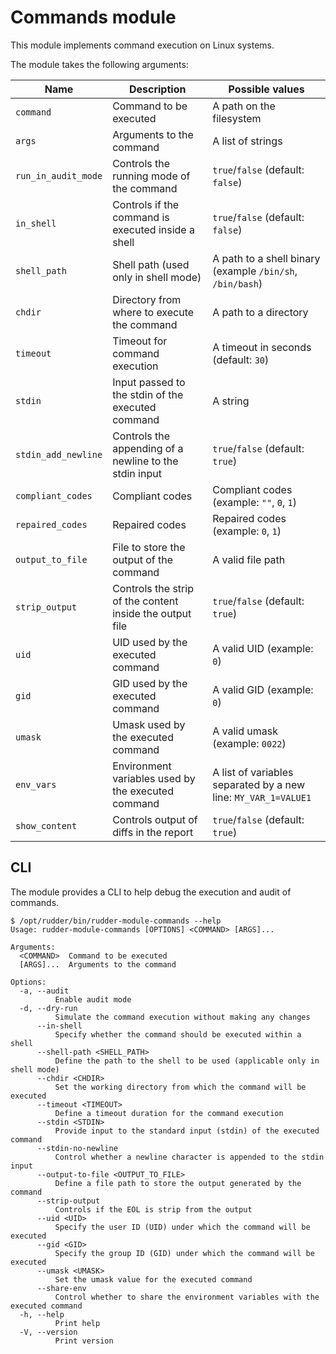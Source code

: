 # Commands module

This module implements command execution on Linux systems.

The module takes the following arguments:

| Name | Description | Possible values |
| ---- | ----------- | --------------- |
| `command` | Command to be executed | A path on the filesystem |
| `args` | Arguments to the command | A list of strings |
| `run_in_audit_mode` | Controls the running mode of the command | `true`/`false` (default: `false`) |
| `in_shell` | Controls if the command is executed inside a shell | `true`/`false` (default: `false`) |
| `shell_path` | Shell path (used only in shell mode) | A path to a shell binary (example `/bin/sh`, `/bin/bash`) |
| `chdir` | Directory from where to execute the command | A path to a directory |
| `timeout` | Timeout for command execution | A timeout in seconds (default: `30`) |
| `stdin` | Input passed to the stdin of the executed command | A string |
| `stdin_add_newline` | Controls the appending of a newline to the stdin input | `true`/`false` (default: `true`) |
| `compliant_codes` | Compliant codes | Compliant codes (example: `""`, `0`, `1`) |
| `repaired_codes` | Repaired codes |  Repaired codes (example: `0`, `1`) |
| `output_to_file` | File to store the output of the command | A valid file path |
| `strip_output` | Controls the strip of the content inside the output file | `true`/`false` (default: `true`) |
| `uid` | UID used by the executed command | A valid UID (example: `0`) |
| `gid` | GID used by the executed command | A valid GID (example: `0`) |
| `umask` | Umask used by the executed command | A valid umask (example: `0022`) |
| `env_vars` | Environment variables used by the executed command | A list of variables separated by a new line: `MY_VAR_1=VALUE1` |
| `show_content` | Controls output of diffs in the report | `true`/`false` (default: `true`) |

## CLI

The module provides a CLI to help debug the execution and audit of commands.

```
$ /opt/rudder/bin/rudder-module-commands --help
Usage: rudder-module-commands [OPTIONS] <COMMAND> [ARGS]...

Arguments:
  <COMMAND>  Command to be executed
  [ARGS]...  Arguments to the command

Options:
  -a, --audit
          Enable audit mode
  -d, --dry-run
          Simulate the command execution without making any changes
      --in-shell
          Specify whether the command should be executed within a shell
      --shell-path <SHELL_PATH>
          Define the path to the shell to be used (applicable only in shell mode)
      --chdir <CHDIR>
          Set the working directory from which the command will be executed
      --timeout <TIMEOUT>
          Define a timeout duration for the command execution
      --stdin <STDIN>
          Provide input to the standard input (stdin) of the executed command
      --stdin-no-newline
          Control whether a newline character is appended to the stdin input
      --output-to-file <OUTPUT_TO_FILE>
          Define a file path to store the output generated by the command
      --strip-output
          Controls if the EOL is strip from the output
      --uid <UID>
          Specify the user ID (UID) under which the command will be executed
      --gid <GID>
          Specify the group ID (GID) under which the command will be executed
      --umask <UMASK>
          Set the umask value for the executed command
      --share-env
          Control whether to share the environment variables with the executed command
  -h, --help
          Print help
  -V, --version
          Print version
```
